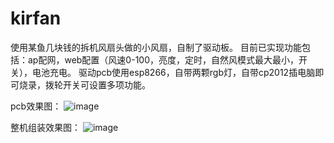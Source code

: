 # kirfan

使用某鱼几块钱的拆机风扇头做的小风扇，自制了驱动板。
目前已实现功能包括：ap配网，web配置（风速0-100，亮度，定时，自然风模式最大最小，开关），电池充电。
驱动pcb使用esp8266，自带两颗rgb灯，自带cp2012插电脑即可烧录，拨轮开关可设置多项功能。

pcb效果图：
![image](https://github.com/kiritro/kirfan/blob/main/image/pcb.jpg)

整机组装效果图：
![image](https://github.com/kiritro/kirfan/blob/main/image/fan.jpg)
